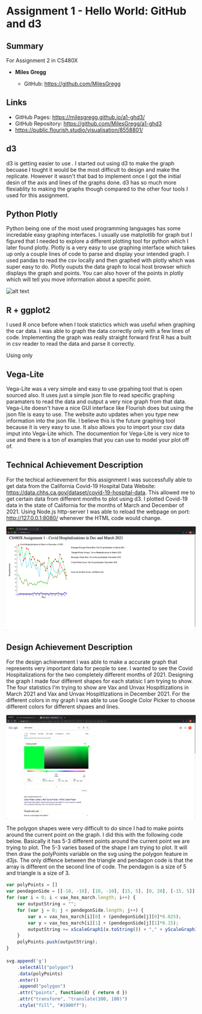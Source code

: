 Assignment 1 - Hello World: GitHub and d3  
===

Summary
---

For Assignment 2 in CS480X 

-   **Miles Gregg**

    -   GitHub: https://github.com/MilesGregg

Links
---

- GitHub Pages: https://milesgregg.github.io/a1-ghd3/
- GitHub Repository: https://github.com/MilesGregg/a1-ghd3
- https://public.flourish.studio/visualisation/8558801/

d3
---

d3 is getting easier to use . I started out using d3 to make the graph becuase I tought it would be the most difficult to design and make the replicate. However it wasn't that bad to implement once I got the initial desin of the axis and lines of the graphs done. d3 has so much more flexiablity to making the graphs though compared to the other four tools I used for this assignment. 

Python Plotly
---

Python being one of the most used programming languages has some incredable easy graphing interfaces. I usually use matplotlib for graph but I figured that I needed to explore a different plotting tool for python which I later found plotly. Plotly is a very easy to use graphing interface which takes up only a couple lines of code to parse and display your intended graph. I used pandas to read the csv locally and then graphed with plotly which was super easy to do. Plotly ouputs the data graph to local host browser which displays the graph and points. You can also hover of the points in plotly which will tell you move information about a specific point. 

![alt text](https://github.com/MilesGregg/a2-DataVis-5Ways/blob/master/main.png?raw=true)

R + ggplot2
---

I used R once before when I took statictics which was useful when graphing the car data. I was able to graph the data correctly only with a few lines of code. Implementing the graph was really straight forward first R has a built in csv reader to read the data and parse it correctly. 

Using only 

Vega-Lite
---

Vega-Lite was a very simple and easy to use grpahing tool that is open sourced also. It uses just a simple json file to read specific graphing paramaters to read the data and output a very nice graph from that data. Vega-Lite doesn't have a nice GUI interface like Flourish does but using the json file is easy to use. The website auto updates when you type new information into the json file. I believe this is the future graphing tool because it is very easy to use. It also allows you to import your csv data imput into Vega-Lite which. The documention for Vega-Lite is very nice to use and there is a ton of examples that you can use to model your plot off of.

Technical Achievement Description
---

For the techical achievement for this assignment I was successfully able to get data from the California Covid-19 Hospital Data Website: https://data.chhs.ca.gov/dataset/covid-19-hospital-data. This allowed me to get certain data from different months to plot using d3. I plotted Covid-19 data in the state of California for  the months of March and December of 2021. Using Node.js http-server I was able to reload the webpage on port: http://127.0.0.1:8080/ whenever the HTML code would change. 

![alt text](https://github.com/MilesGregg/a1-ghd3/blob/master/main.png?raw=true)

Design Achievement Description
---

For the design achievement I was able to make a accurate graph that represents very important data for people to see. I wanted to see the Covid Hospitalizations for the two completely different months of 2021. Designing the graph I made four different shapes for each statisic I am trying to show. The four statistics I'm trying to show are Vax and Unvax Hospitlizations in March 2021 and Vax and Unvax Hospitlizations in December 2021. For the different colors in my graph I was able to use Google Color Picker to choose different colors for different shpaes and lines. 

![alt text](https://github.com/MilesGregg/a1-ghd3/blob/master/color_picker.png?raw=true)

The polygon shapes were very difficult to do since I had to make points around the current point on the graph. I did this with the following code below. Basically it has 5-3 different points around the current point we are trying to plot. The 5-3 varies based of the shape I am trying to plot. It will then draw the polyPoints variable on the svg using the polygon feature in d3js. The only diffence between the triangle and pendagon code is that the array is different on the second line of code. The pendagon is a size of 5 and triangle is a size of 3.

```js
var polyPoints = []
var pendagonSide = [[-10, -10], [10, -10], [15, 5], [0, 20], [-15, 5]]
for (var i = 0; i < vax_hos_march.length; i++) {
    var outputString = "";
    for (var j = 0; j < pendegonSide.length; j++) {
        var x = vax_hos_march[i][0] + (pendegonSide[j][0]*0.025);
        var y = vax_hos_march[i][1] + (pendegonSide[j][1]*0.15);
        outputString += xScaleGraph1(x.toString()) + "," + yScaleGraph1(y.toString()) + " "
    }
    polyPoints.push(outputString);
}

svg.append('g')
    .selectAll("polygon")
    .data(polyPoints)
    .enter()
    .append("polygon")
    .attr("points", function(d) { return d })
    .attr("transform", "translate(100, 100)")
    .style("fill", "#1900ff");
```
